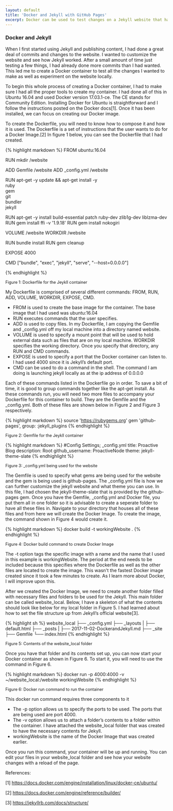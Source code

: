 ```yaml
---
layout: default
title: 'Docker and Jekyll with GitHub Pages'
excerpt: Docker can be used to test changes on a Jekyll website that has GitHub Pages on a local machine before publishing that content on the Internet. 
---
```

<h3> Docker and Jekyll </h3>
When I first started using Jekyll and publishing content, I had done a great deal of commits and changes to the website. I wanted to customize the website and see how Jekyll worked. After a small amount of time just testing a few things, I had already done more commits than I had wanted. This led me to create a Docker container to test all the changes I wanted to make as well as experiment on the website locally.


To begin this whole process of creating a Docker container, I had to make sure I had all the proper tools to create my container. I had done all of this in Ubuntu 16.04 and used Docker version 17.03.1-ce. The CE stands for Community Edition. Installing Docker for Ubuntu is straightforward and I follow the instructions posted on the Docker docs[1]. Once it has been installed, we can focus on creating our Docker image.

To create the Dockerfile, you will need to know how to compose it and how it is used. The Dockerfile is a set of instructions that the user wants to do for a Docker Image.[2] In figure 1 below, you can see the Dockerfile that I had created.

{% highlight markdown %}
FROM ubuntu:16.04

RUN mkdir /website

ADD Gemfile /website
ADD _config.yml /website

RUN apt-get -y update && apt-get install -y \
	ruby \
	gem \
	git \
	bundler \
	jekyll

RUN apt-get -y install build-essential patch ruby-dev zlib1g-dev liblzma-dev
RUN gem install ffi -v '1.9.18'
RUN gem install nokogiri

VOLUME /website
WORKDIR /website

RUN bundle install
RUN gem cleanup

EXPOSE 4000


CMD ["bundle", "exec", "jekyll", "serve", "--host=0.0.0.0"]

{% endhighlight %}

<p style="font-size:90%"> Figure 1: Dockerfile for the Jeykll container </p>

My Dockerfile is comprised of several different commands: FROM, RUN, ADD, VOLUME, WORKDIR, EXPOSE, CMD. 



 * FROM is used to create the base image for the container. The base image that I had used was ubuntu:16.04
 * RUN executes commands that the user specifies.
 * ADD is used to copy files. In my Dockerfile, I am copying the Gemfile and _config.yml off my local machine into a directory named website.
 * VOLUME is used to specify a mount point that will be used to hold external data such as files that are on my local machine. 
WORKDIR specifies the working directory. Once you specify that directory, any RUN and CMD commands.
 * EXPOSE is used to specify a port that the Docker container can listen to. I had used 4000 since it is Jekyll’s default port.
 * CMD can be used to do a command in the shell. The command I am doing is launching jekyll locally as at the ip address of 0.0.0.0

Each of these commands listed in the Dockerfile go in order. To save a bit of time, it is good to group commands together like the apt-get install. As these commands run, you will need two more files to accompany your Dockerfile for this container to build. They are the Gemfile and the _config.yml. Both of these files are shown below in Figure 2 and Figure 3 respectively. 

{% highlight markdown %}
source 'https://rubygems.org'
gem 'github-pages', group: :jekyll_plugins
{% endhighlight %}
<p style="font-size:90%"> Figure 2: Gemfile for the Jeykll container </p>

{% highlight markdown %}
#Config Settings; _config.yml
title: Proactive Blog
description: Root
github_username: ProactiveNode
theme: jekyll-theme-slate
{% endhighlight %}
<p style="font-size:90%"> Figure 3: _config.yml being used for the website</p>

The Gemfile is used to specify what gems are being used for the website and the gem is being used is github-pages. The _config.yml file is how we can further customize the jekyll website and what theme you can use. In this file, I had chosen the jekyll-theme-slate that is provided by the github-pages gem. Once you have the Gemfile, _config.yml and Docker file, you put them all in one folder so it is advisable to create a seperate folder to have all these files in. Navigate to your directory that houses all of these files and from here we will create the Docker Image. To create the image, the command shown in Figure 4 would create it.

{% highlight markdown %}
docker build -t workingWebsite .
{% endhighlight %}
<p style="font-size:90%"> Figure 4: Docker build command to create Docker Image </p>

The -t option tags the specific image with a name and the name that I used in this example is workingWebsite. The period at the end needs to be included because this specifies where the Dockerfile as well as the other files are located to create the image. This wasn't the fastest Docker image created since it took a few minutes to create. As I learn more about Docker, I will improve upon this.

After we created the Docker Image, we need to create another folder filled with necessary files and folders to be used for the Jekyll. This main folder can be called website_local. Below, I have a skeleton of what the contents should look like below for my local folder in Figure 5. I had learned about how to set the file structure up from Jekyll’s official website[3].

{% highlight sh %}
website_local
├── _config.yml
├── _layouts
|   ├── default.html
├── _posts
|   ├── 2017-11-02-DockerandJekyll.md
├── _site
├── Gemfile
└── index.html
{% endhighlight %}
<p style="font-size:90%"> Figure 5: Contents of the website_local folder </p>

Once you have that folder and its contents set up, you can now start your Docker container as shown in Figure 6. To start it, you will need to use the command in Figure 6.

{% highlight markdown %}
docker run -p 4000:4000 -v ~/website_local:/website workingWebsite
{% endhighlight %}
<p style="font-size:90%"> Figure 6: Docker run command to run the container </p>

This docker run command requires three components to it
* The -p option allows us to specify the ports to be used. The ports that are being used are port 4000.
* The -v option allows us to attach a folder’s contents to a folder within the container. I have attached the website_local folder that was created to have the necessary contents for Jekyll.
* workingWebsite is the name of the Docker Image that was created earlier.


Once you run this command, your container will be up and running. You can edit your files in your website_local folder and see how your website changes with a reload of the page.

References:

[1] https://docs.docker.com/engine/installation/linux/docker-ce/ubuntu/

[2] https://docs.docker.com/engine/reference/builder/

[3] https://jekyllrb.com/docs/structure/
